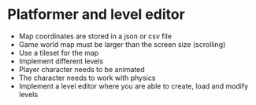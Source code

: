 # Platformer and level editor
- Map coordinates are stored in a json or csv file
- Game world map must be larger than the screen size (scrolling)
- Use a tileset for the map
- Implement different levels
- Player character needs to be animated
- The character needs to work with physics
- Implement a level editor where you are able to create, load and modify levels
